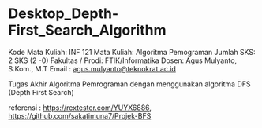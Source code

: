 # Desktop_Depth-First_Search_Algorithm

Kode Mata Kuliah: INF 121 
Mata Kuliah: Algoritma Pemograman 
Jumlah SKS: 2 SKS (2 -0) 
Fakultas / Prodi: FTIK/Informatika 
Dosen: Agus Mulyanto, S.Kom., M.T 
Email : agus.mulyanto@teknokrat.ac.id

Tugas Akhir Algoritma Pemrograman dengan menggunakan algoritma DFS (Depth First Search)
 
 
 
 referensi :  https://rextester.com/YUYX6886, https://github.com/sakatimuna7/Projek-BFS
 
 
 
